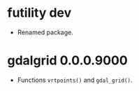 # futility dev

* Renamed package. 

# gdalgrid 0.0.0.9000

* Functions `vrtpoints()` and `gdal_grid()`. 

